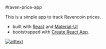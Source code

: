 #raven-price-app

This is a simple app to track Ravencoin prices.

- built with [React](https://reactjs.org/) and [Material-UI](https://material-ui.com/)
- bootstrapped with [Create React App](https://github.com/facebookincubator/create-react-app).

[![alttext](https://ravencoin.org/wp-content/uploads/2018/04/ravencoin_header_smaller.png)](https://ravencoin.org/)
